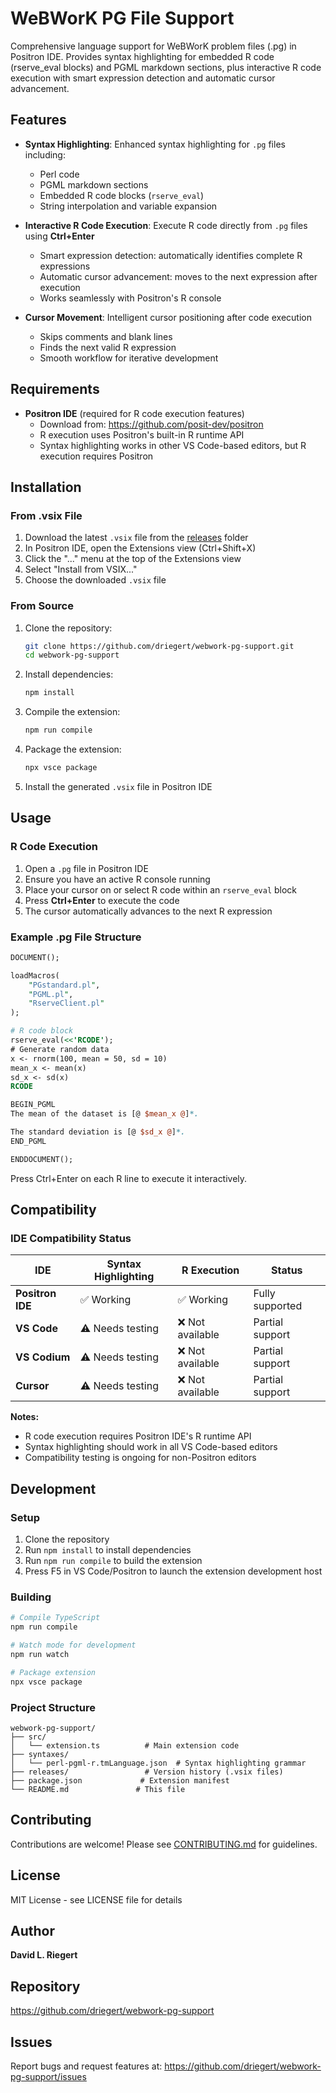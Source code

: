 # WeBWorK PG File Support

Comprehensive language support for WeBWorK problem files (.pg) in Positron IDE. Provides syntax highlighting for embedded R code (rserve_eval blocks) and PGML markdown sections, plus interactive R code execution with smart expression detection and automatic cursor advancement.

## Features

- **Syntax Highlighting**: Enhanced syntax highlighting for `.pg` files including:
  - Perl code
  - PGML markdown sections
  - Embedded R code blocks (`rserve_eval`)
  - String interpolation and variable expansion

- **Interactive R Code Execution**: Execute R code directly from `.pg` files using **Ctrl+Enter**
  - Smart expression detection: automatically identifies complete R expressions
  - Automatic cursor advancement: moves to the next expression after execution
  - Works seamlessly with Positron's R console

- **Cursor Movement**: Intelligent cursor positioning after code execution
  - Skips comments and blank lines
  - Finds the next valid R expression
  - Smooth workflow for iterative development

## Requirements

- **Positron IDE** (required for R code execution features)
  - Download from: https://github.com/posit-dev/positron
  - R execution uses Positron's built-in R runtime API
  - Syntax highlighting works in other VS Code-based editors, but R execution requires Positron

## Installation

### From .vsix File

1. Download the latest `.vsix` file from the [releases](https://github.com/driegert/webwork-pg-support/tree/main/releases) folder
2. In Positron IDE, open the Extensions view (Ctrl+Shift+X)
3. Click the "..." menu at the top of the Extensions view
4. Select "Install from VSIX..."
5. Choose the downloaded `.vsix` file

### From Source

1. Clone the repository:
   ```bash
   git clone https://github.com/driegert/webwork-pg-support.git
   cd webwork-pg-support
   ```

2. Install dependencies:
   ```bash
   npm install
   ```

3. Compile the extension:
   ```bash
   npm run compile
   ```

4. Package the extension:
   ```bash
   npx vsce package
   ```

5. Install the generated `.vsix` file in Positron IDE

## Usage

### R Code Execution

1. Open a `.pg` file in Positron IDE
2. Ensure you have an active R console running
3. Place your cursor on or select R code within an `rserve_eval` block
4. Press **Ctrl+Enter** to execute the code
5. The cursor automatically advances to the next R expression

### Example .pg File Structure

```perl
DOCUMENT();

loadMacros(
    "PGstandard.pl",
    "PGML.pl",
    "RserveClient.pl"
);

# R code block
rserve_eval(<<'RCODE');
# Generate random data
x <- rnorm(100, mean = 50, sd = 10)
mean_x <- mean(x)
sd_x <- sd(x)
RCODE

BEGIN_PGML
The mean of the dataset is [@ $mean_x @]*.

The standard deviation is [@ $sd_x @]*.
END_PGML

ENDDOCUMENT();
```

Press Ctrl+Enter on each R line to execute it interactively.

## Compatibility

### IDE Compatibility Status

| IDE | Syntax Highlighting | R Execution | Status |
|-----|-------------------|-------------|---------|
| **Positron IDE** | ✅ Working | ✅ Working | Fully supported |
| **VS Code** | ⚠️ Needs testing | ❌ Not available | Partial support |
| **VS Codium** | ⚠️ Needs testing | ❌ Not available | Partial support |
| **Cursor** | ⚠️ Needs testing | ❌ Not available | Partial support |

**Notes:**
- R code execution requires Positron IDE's R runtime API
- Syntax highlighting should work in all VS Code-based editors
- Compatibility testing is ongoing for non-Positron editors

## Development

### Setup

1. Clone the repository
2. Run `npm install` to install dependencies
3. Run `npm run compile` to build the extension
4. Press F5 in VS Code/Positron to launch the extension development host

### Building

```bash
# Compile TypeScript
npm run compile

# Watch mode for development
npm run watch

# Package extension
npx vsce package
```

### Project Structure

```
webwork-pg-support/
├── src/
│   └── extension.ts          # Main extension code
├── syntaxes/
│   └── perl-pgml-r.tmLanguage.json  # Syntax highlighting grammar
├── releases/                 # Version history (.vsix files)
├── package.json             # Extension manifest
└── README.md               # This file
```

## Contributing

Contributions are welcome! Please see [CONTRIBUTING.md](CONTRIBUTING.md) for guidelines.

## License

MIT License - see LICENSE file for details

## Author

**David L. Riegert**

## Repository

https://github.com/driegert/webwork-pg-support

## Issues

Report bugs and request features at: https://github.com/driegert/webwork-pg-support/issues
